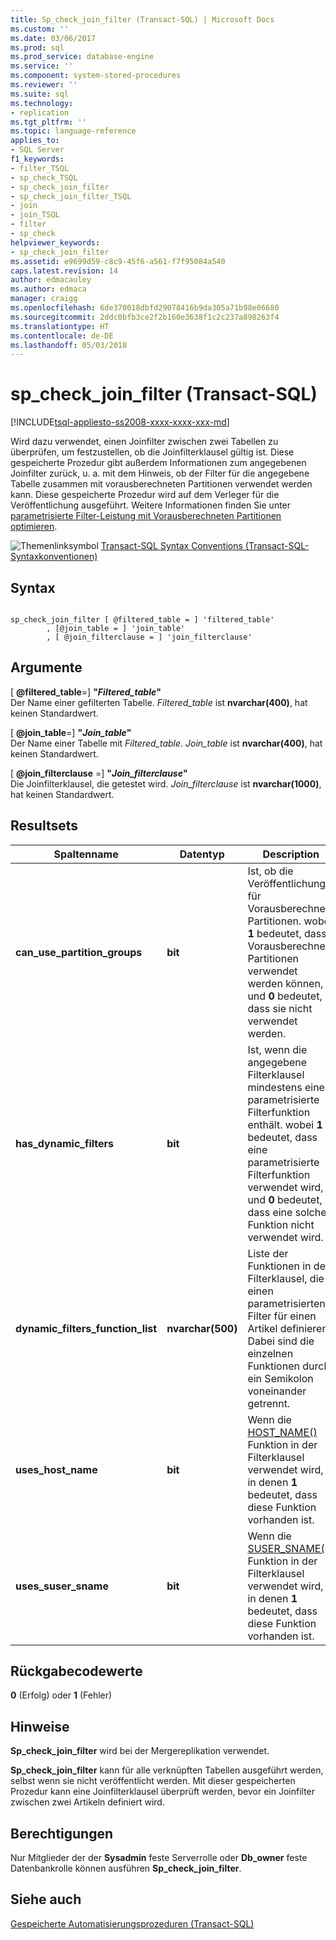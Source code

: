 ```yaml
---
title: Sp_check_join_filter (Transact-SQL) | Microsoft Docs
ms.custom: ''
ms.date: 03/06/2017
ms.prod: sql
ms.prod_service: database-engine
ms.service: ''
ms.component: system-stored-procedures
ms.reviewer: ''
ms.suite: sql
ms.technology:
- replication
ms.tgt_pltfrm: ''
ms.topic: language-reference
applies_to:
- SQL Server
f1_keywords:
- filter_TSQL
- sp_check_TSQL
- sp_check_join_filter
- sp_check_join_filter_TSQL
- join
- join_TSQL
- filter
- sp_check
helpviewer_keywords:
- sp_check_join_filter
ms.assetid: e9699d59-c8c9-45f6-a561-f7f95084a540
caps.latest.revision: 14
author: edmacauley
ms.author: edmaca
manager: craigg
ms.openlocfilehash: 6de370018dbfd29078416b9da305a71b98e06680
ms.sourcegitcommit: 2ddc0bfb3ce2f2b160e3638f1c2c237a898263f4
ms.translationtype: HT
ms.contentlocale: de-DE
ms.lasthandoff: 05/03/2018
---
```

# <a name="spcheckjoinfilter-transact-sql"></a>sp_check_join_filter (Transact-SQL)
[!INCLUDE[tsql-appliesto-ss2008-xxxx-xxxx-xxx-md](../../includes/tsql-appliesto-ss2008-xxxx-xxxx-xxx-md.md)]

  Wird dazu verwendet, einen Joinfilter zwischen zwei Tabellen zu überprüfen, um festzustellen, ob die Joinfilterklausel gültig ist. Diese gespeicherte Prozedur gibt außerdem Informationen zum angegebenen Joinfilter zurück, u. a. mit dem Hinweis, ob der Filter für die angegebene Tabelle zusammen mit vorausberechneten Partitionen verwendet werden kann. Diese gespeicherte Prozedur wird auf dem Verleger für die Veröffentlichung ausgeführt. Weitere Informationen finden Sie unter [parametrisierte Filter-Leistung mit Vorausberechneten Partitionen optimieren](../../relational-databases/replication/merge/parameterized-filters-optimize-for-precomputed-partitions.md).  
  
 ![Themenlinksymbol](../../database-engine/configure-windows/media/topic-link.gif "Topic link icon") [Transact-SQL Syntax Conventions (Transact-SQL-Syntaxkonventionen)](../../t-sql/language-elements/transact-sql-syntax-conventions-transact-sql.md)  
  
## <a name="syntax"></a>Syntax  
  
```  
  
sp_check_join_filter [ @filtered_table = ] 'filtered_table'  
        , [@join_table = ] 'join_table'  
        , [ @join_filterclause = ] 'join_filterclause'  
```  
  
## <a name="arguments"></a>Argumente  
 [ **@filtered_table**=] **"***Filtered_table***"**  
 Der Name einer gefilterten Tabelle. *Filtered_table* ist **nvarchar(400)**, hat keinen Standardwert.  
  
 [ **@join_table**=] **"***Join_table***"**  
 Der Name einer Tabelle mit *Filtered_table*. *Join_table* ist **nvarchar(400)**, hat keinen Standardwert.  
  
 [ **@join_filterclause** =] **"***Join_filterclause***"**  
 Die Joinfilterklausel, die getestet wird. *Join_filterclause* ist **nvarchar(1000)**, hat keinen Standardwert.  
  
## <a name="result-sets"></a>Resultsets  
  
|Spaltenname|Datentyp|Description|  
|-----------------|---------------|-----------------|  
|**can_use_partition_groups**|**bit**|Ist, ob die Veröffentlichung für Vorausberechnete Partitionen. wobei **1** bedeutet, dass Vorausberechnete Partitionen verwendet werden können, und **0** bedeutet, dass sie nicht verwendet werden.|  
|**has_dynamic_filters**|**bit**|Ist, wenn die angegebene Filterklausel mindestens eine parametrisierte Filterfunktion enthält. wobei **1** bedeutet, dass eine parametrisierte Filterfunktion verwendet wird, und **0** bedeutet, dass eine solche Funktion nicht verwendet wird.|  
|**dynamic_filters_function_list**|**nvarchar(500)**|Liste der Funktionen in der Filterklausel, die einen parametrisierten Filter für einen Artikel definieren. Dabei sind die einzelnen Funktionen durch ein Semikolon voneinander getrennt.|  
|**uses_host_name**|**bit**|Wenn die [HOST_NAME()](../../t-sql/functions/host-name-transact-sql.md) Funktion in der Filterklausel verwendet wird, in denen **1** bedeutet, dass diese Funktion vorhanden ist.|  
|**uses_suser_sname**|**bit**|Wenn die [SUSER_SNAME()](../../t-sql/functions/suser-sname-transact-sql.md) Funktion in der Filterklausel verwendet wird, in denen **1** bedeutet, dass diese Funktion vorhanden ist.|  
  
## <a name="return-code-values"></a>Rückgabecodewerte  
 **0** (Erfolg) oder **1** (Fehler)  
  
## <a name="remarks"></a>Hinweise  
 **Sp_check_join_filter** wird bei der Mergereplikation verwendet.  
  
 **Sp_check_join_filter** kann für alle verknüpften Tabellen ausgeführt werden, selbst wenn sie nicht veröffentlicht werden. Mit dieser gespeicherten Prozedur kann eine Joinfilterklausel überprüft werden, bevor ein Joinfilter zwischen zwei Artikeln definiert wird.  
  
## <a name="permissions"></a>Berechtigungen  
 Nur Mitglieder der der **Sysadmin** feste Serverrolle oder **Db_owner** feste Datenbankrolle können ausführen **Sp_check_join_filter**.  
  
## <a name="see-also"></a>Siehe auch  
 [Gespeicherte Automatisierungsprozeduren &#40;Transact-SQL&#41;](../../relational-databases/system-stored-procedures/replication-stored-procedures-transact-sql.md)  
  
  
